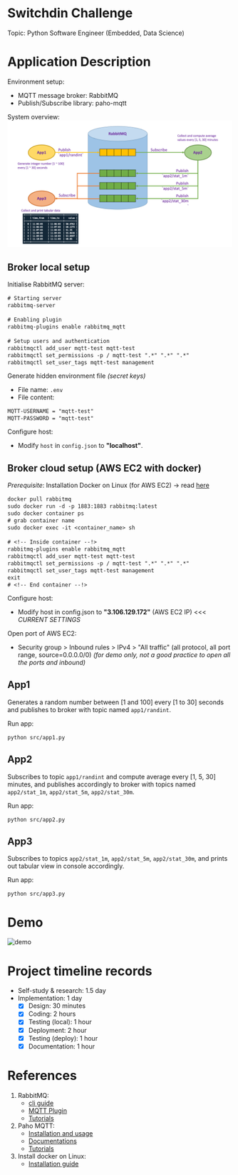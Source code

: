 # Switchdin Challenge

Topic: Python Software Engineer (Embedded, Data Science)

# Application Description

Environment setup:
* MQTT message broker: RabbitMQ
* Publish/Subscribe library: paho-mqtt

System overview:
![System overview](figures/system_overview.png)

## Broker local setup
Initialise RabbitMQ server:
```
# Starting server
rabbitmq-server

# Enabling plugin
rabbitmq-plugins enable rabbitmq_mqtt

# Setup users and authentication
rabbitmqctl add_user mqtt-test mqtt-test
rabbitmqctl set_permissions -p / mqtt-test ".*" ".*" ".*"
rabbitmqctl set_user_tags mqtt-test management
```

Generate hidden environment file *(secret keys)*
* File name: `.env`
* File content:
```
MQTT-USERNAME = "mqtt-test"
MQTT-PASSWORD = "mqtt-test"
```

Configure host:
* Modify `host` in `config.json` to **"localhost"**.

## Broker cloud setup (AWS EC2 with docker)

*Prerequisite*: Installation Docker on Linux (for AWS EC2) -> read [here](https://docs.docker.com/engine/install/ubuntu/)

```
docker pull rabbitmq
sudo docker run -d -p 1883:1883 rabbitmq:latest
sudo docker container ps
# grab container name
sudo docker exec -it <container_name> sh

# <!-- Inside container --!>
rabbitmq-plugins enable rabbitmq_mqtt
rabbitmqctl add_user mqtt-test mqtt-test
rabbitmqctl set_permissions -p / mqtt-test ".*" ".*" ".*"
rabbitmqctl set_user_tags mqtt-test management
exit
# <!-- End container --!>
```

Configure host:
* Modify host in config.json to
**"3.106.129.172"** (AWS EC2 IP) <<< *CURRENT SETTINGS*

Open port of AWS EC2:
* Security group > Inbound rules > IPv4 > "All traffic" (all protocol, all port range, source=0.0.0.0/0) *(for demo only, not a good practice to open all the ports and inbound)*


## App1
Generates a random number between [1 and 100] every [1 to 30] seconds and publishes to broker with topic named `app1/randint`.

Run app:
```
python src/app1.py
```
## App2
Subscribes to topic `app1/randint` and compute average every [1, 5, 30] minutes,
and publishes accordingly to broker with topics named `app2/stat_1m`, `app2/stat_5m`, `app2/stat_30m`.

Run app:
```
python src/app2.py
```

## App3
Subscribes to topics `app2/stat_1m`, `app2/stat_5m`, `app2/stat_30m`, and prints out tabular view in console accordingly.

Run app:
```
python src/app3.py
```

# Demo
![demo](figures/demo.gif)

# Project timeline records
* Self-study & research: 1.5 day
* Implementation: 1 day
    * [x] Design: 30 minutes
    * [x] Coding: 2 hours
    * [x] Testing (local): 1 hour
    * [x] Deployment: 2 hour
    * [x] Testing (deploy): 1 hour
    * [x] Documentation: 1 hour

# References
1. RabbitMQ:
    * [cli guide](https://www.rabbitmq.com/cli.html)
    * [MQTT Plugin](https://www.rabbitmq.com/mqtt.html)
    * [Tutorials](https://www.rabbitmq.com/getstarted.html)
2. Paho MQTT:
    * [Installation and usage](https://pypi.org/project/paho-mqtt/)
    * [Documentations](https://www.eclipse.org/paho/index.php?page=clients/python/docs/index.php)
    * [Tutorials](http://www.steves-internet-guide.com/into-mqtt-python-client/)
3. Install docker on Linux:
    * [Installation guide](https://docs.docker.com/engine/install/ubuntu/)
